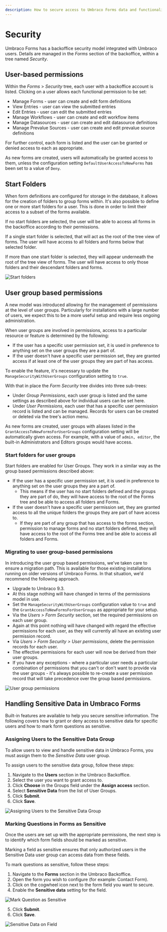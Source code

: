 ```yaml
---
description: How to secure access to Umbraco Forms data and functionality.
---
```


# Security

Umbraco Forms has a backoffice security model integrated with Umbraco users. Details are managed in the _Forms_ section of the backoffice, within a tree named _Security_.

## User-based permissions

Within the _Forms_ > _Security_ tree, each user with a backoffice account is listed. Clicking on a user allows each functional permission to be set:

* Manage Forms - user can create and edit form definitions
* View Entries - user can view the submitted entries
* Edit Entries - user can edit the submitted entries
* Manage Workflows - user can create and edit workflow items
* Manage Datasources - user can create and edit datasource definitions
* Manage Prevalue Sources - user can create and edit prevalue source definitions

For further control, each form is listed and the user can be granted or denied access to each as appropriate.

As new forms are created, users will automatically be granted access to them, unless the configuration setting `DefaultUserAccessToNewForms` has been set to a value of `Deny`.

## Start Folders

When form definitions are configured for storage in the database, it allows for the creation of folders to group forms within. It's also possible to define one or more start folders for a user. This is done in order to limit their access to a subset of the forms available.

If no start folders are selected, the user will be able to access all forms in the backoffice according to their permissions.

If a single start folder is selected, that will act as the root of the tree view of forms. The user will have access to all folders and forms below that selected folder.

If more than one start folder is selected, they will appear underneath the root of the tree view of forms. The user will have access to only those folders and their descendant folders and forms.

![Start folders](images/user-start-folders-v14.png)

## User group based permissions

A new model was introduced allowing for the management of permissions at the level of user groups. Particularly for installations with a large number of users, we expect this to be a more useful setup and require less ongoing administration.

When user groups are involved in permissions, access to a particular resource or feature is determined by the following:

* If the user has a specific user permission set, it is used in preference to anything set on the user groups they are a part of.
* If the user doesn't have a specific user permission set, they are granted access if at least one of the user groups they are part of has access.

To enable the feature, it's necessary to update the `ManageSecurityWithUserGroups` configuration setting to `true`.

With that in place the _Form Security_ tree divides into three sub-trees:

* Under _Group Permissions_, each user group is listed and the same settings as described above for individual users can be set here.
* Under _User Permissions_, each user that has a specific user permission record is listed and can be managed. Records for users can be created or deleted via the tree's action menu.

As new forms are created, user groups with aliases listed in the `GrantAccessToNewFormsForUserGroups` configuration setting will be automatically given access. For example, with a value of `admin, editor`, the built-in Administrators and Editors groups would have access.

### Start folders for user groups

Start folders are enabled for User Groups. They work in a similar way as the group based permissions described above:

* If the user has a specific user permission set, it is used in preference to anything set on the user groups they are a part of.
  * This means if the user has no start folders defined and the groups they are part of do, they will have access to the root of the Forms tree and be able to access all folders and Forms.
* If the user doesn't have a specific user permission set, they are granted access to all the unique folders the groups they are part of have access to.
  * If they are part of any group that has access to the forms section, permission to manage forms and no start folders defined, they will have access to the root of the Forms tree and be able to access all folders and Forms.

### Migrating to user group-based permissions

In introducing the user group based permissions, we've taken care to ensure a migration path. This is available for those existing installations running on older versions of Umbraco Forms. In that situation, we'd recommend the following approach.

* Upgrade to Umbraco 9.3.
* At this stage nothing will have changed in terms of the permissions model in use.
* Set the `ManageSecurityWithUserGroups` configuration value to `true` and the `GrantAccessToNewFormsForUserGroups` as appropriate for your setup.
* Via the _Users > Form Security_ section, set the required permissions on each user group.
* Again at this point nothing will have changed with regard the effective permissions for each user, as they will currently all have an existing user permission record.
* Via _Users > Form Security > User permissions_, delete the permission records for each user.
* The effective permissions for each user will now be derived from their user groups.
* If you have any exceptions - where a particular user needs a particular combination of permissions that you can't or don't want to provide via the user groups - it's always possible to re-create a user permission record that will take precedence over the group based permissions.

![User group permissions](../../../10/umbraco-forms/developer/images/user-group-permissions.png)

## Handling Sensitive Data in Umbraco Forms

Built-in features are available to help you secure sensitive information. The following covers how to grant or deny access to sensitive data for specific users and how to mark form questions as sensitive.

### Assigning Users to the Sensitive Data Group

To allow users to view and handle sensitive data in Umbraco Forms, you must assign them to the _Sensitive Data_ user group.

To assign users to the sensitive data group, follow these steps:

1. Navigate to the **Users** section in the Umbraco Backoffice.
2. Select the user you want to grant access to.
3. Click **Choose** in the Groups field under the **Assign access** section.
4. Select **Sensitive Data** from the list of User Groups.
5. Click **Submit**.
6. Click **Save**.

![Assigning Users to the Sensitive Data Group](images/assign-sensitive-data-to-user.png)

### Marking Questions in Forms as Sensitive

Once the users are set up with the appropriate permissions, the next step is to identify which form fields should be marked as sensitive.

Marking a field as sensitive ensures that only authorized users in the Sensitive Data user group can access data from these fields.

To mark questions as sensitive, follow these steps:

1. Navigate to the **Forms** section in the Umbraco Backoffice.
2. Open the form you wish to configure (for example: Contact Form).
3. Click on the cogwheel icon next to the form field you want to secure.
4. Enable the **Sensitive data** setting for the field.

![Mark Question as Sensitive](images/mark-field-as-sensitive.png)

5. Click **Submit**.
6. Click **Save**.

![Sensitive Data on Field](images/sensitive-data-field.png)
